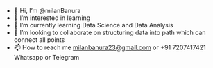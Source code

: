 - 👋 Hi, I’m @milanBanura
- 👀 I’m interested in learning 
- 🌱 I’m currently learning Data Science and Data Analysis
- 💞️ I’m looking to collaborate on structuring data into path which can connect all points
- 📫 How to reach me milanbanura23@gmail.com or +91 7207417421 Whatsapp or Telegram

<!---
milanBanura/milanBanura is a ✨ special ✨ repository because its `README.md` (this file) appears on your GitHub profile.
You can click the Preview link to take a look at your changes.
--->
